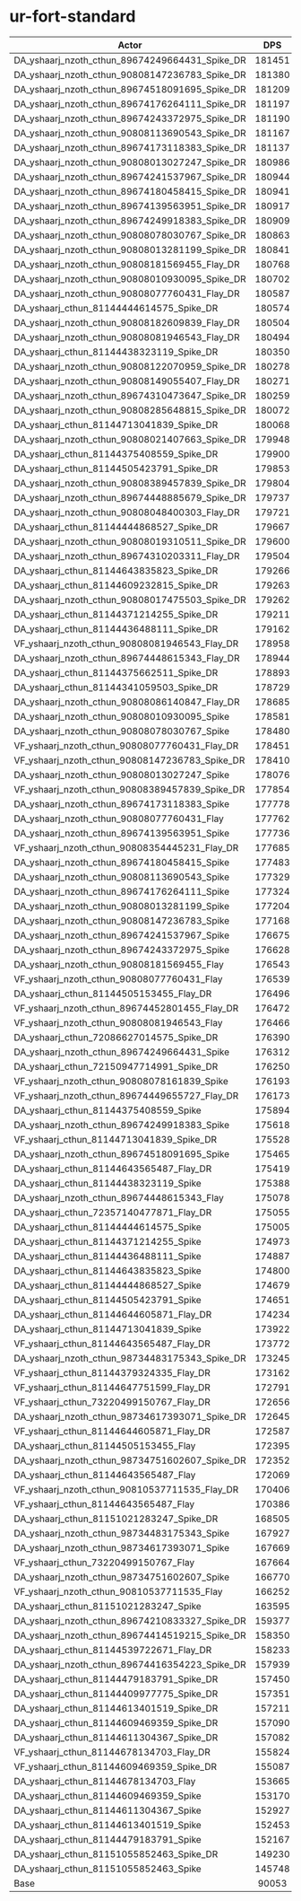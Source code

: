 # ur-fort-standard
| Actor | DPS | Increase |
|---|:---:|:---:|
|DA_yshaarj_nzoth_cthun_89674249664431_Spike_DR|181451|101.49%|
|DA_yshaarj_nzoth_cthun_90808147236783_Spike_DR|181380|101.41%|
|DA_yshaarj_nzoth_cthun_89674518091695_Spike_DR|181209|101.22%|
|DA_yshaarj_nzoth_cthun_89674176264111_Spike_DR|181197|101.21%|
|DA_yshaarj_nzoth_cthun_89674243372975_Spike_DR|181190|101.20%|
|DA_yshaarj_nzoth_cthun_90808113690543_Spike_DR|181167|101.18%|
|DA_yshaarj_nzoth_cthun_89674173118383_Spike_DR|181137|101.14%|
|DA_yshaarj_nzoth_cthun_90808013027247_Spike_DR|180986|100.98%|
|DA_yshaarj_nzoth_cthun_89674241537967_Spike_DR|180944|100.93%|
|DA_yshaarj_nzoth_cthun_89674180458415_Spike_DR|180941|100.93%|
|DA_yshaarj_nzoth_cthun_89674139563951_Spike_DR|180917|100.90%|
|DA_yshaarj_nzoth_cthun_89674249918383_Spike_DR|180909|100.89%|
|DA_yshaarj_nzoth_cthun_90808078030767_Spike_DR|180863|100.84%|
|DA_yshaarj_nzoth_cthun_90808013281199_Spike_DR|180841|100.82%|
|DA_yshaarj_nzoth_cthun_90808181569455_Flay_DR|180768|100.74%|
|DA_yshaarj_nzoth_cthun_90808010930095_Spike_DR|180702|100.66%|
|DA_yshaarj_nzoth_cthun_90808077760431_Flay_DR|180587|100.53%|
|DA_yshaarj_cthun_81144444614575_Spike_DR|180574|100.52%|
|DA_yshaarj_nzoth_cthun_90808182609839_Flay_DR|180504|100.44%|
|DA_yshaarj_nzoth_cthun_90808081946543_Flay_DR|180494|100.43%|
|DA_yshaarj_cthun_81144438323119_Spike_DR|180350|100.27%|
|DA_yshaarj_nzoth_cthun_90808122070959_Spike_DR|180278|100.19%|
|DA_yshaarj_nzoth_cthun_90808149055407_Flay_DR|180271|100.18%|
|DA_yshaarj_nzoth_cthun_89674310473647_Spike_DR|180259|100.17%|
|DA_yshaarj_nzoth_cthun_90808285648815_Spike_DR|180072|99.96%|
|DA_yshaarj_cthun_81144713041839_Spike_DR|180068|99.96%|
|DA_yshaarj_nzoth_cthun_90808021407663_Spike_DR|179948|99.82%|
|DA_yshaarj_cthun_81144375408559_Spike_DR|179900|99.77%|
|DA_yshaarj_cthun_81144505423791_Spike_DR|179853|99.72%|
|DA_yshaarj_nzoth_cthun_90808389457839_Spike_DR|179804|99.66%|
|DA_yshaarj_nzoth_cthun_89674448885679_Spike_DR|179737|99.59%|
|DA_yshaarj_nzoth_cthun_90808048400303_Flay_DR|179721|99.57%|
|DA_yshaarj_cthun_81144444868527_Spike_DR|179667|99.51%|
|DA_yshaarj_nzoth_cthun_90808019310511_Spike_DR|179600|99.44%|
|DA_yshaarj_nzoth_cthun_89674310203311_Flay_DR|179504|99.33%|
|DA_yshaarj_cthun_81144643835823_Spike_DR|179266|99.07%|
|DA_yshaarj_cthun_81144609232815_Spike_DR|179263|99.06%|
|DA_yshaarj_nzoth_cthun_90808017475503_Spike_DR|179262|99.06%|
|DA_yshaarj_cthun_81144371214255_Spike_DR|179211|99.01%|
|DA_yshaarj_cthun_81144436488111_Spike_DR|179162|98.95%|
|VF_yshaarj_nzoth_cthun_90808081946543_Flay_DR|178958|98.73%|
|DA_yshaarj_nzoth_cthun_89674448615343_Flay_DR|178944|98.71%|
|DA_yshaarj_cthun_81144375662511_Spike_DR|178893|98.65%|
|DA_yshaarj_cthun_81144341059503_Spike_DR|178729|98.47%|
|DA_yshaarj_nzoth_cthun_90808086140847_Flay_DR|178685|98.42%|
|DA_yshaarj_nzoth_cthun_90808010930095_Spike|178581|98.31%|
|DA_yshaarj_nzoth_cthun_90808078030767_Spike|178480|98.19%|
|VF_yshaarj_nzoth_cthun_90808077760431_Flay_DR|178451|98.16%|
|VF_yshaarj_nzoth_cthun_90808147236783_Spike_DR|178410|98.12%|
|DA_yshaarj_nzoth_cthun_90808013027247_Spike|178076|97.75%|
|VF_yshaarj_nzoth_cthun_90808389457839_Spike_DR|177854|97.50%|
|DA_yshaarj_nzoth_cthun_89674173118383_Spike|177778|97.41%|
|DA_yshaarj_nzoth_cthun_90808077760431_Flay|177762|97.40%|
|DA_yshaarj_nzoth_cthun_89674139563951_Spike|177736|97.37%|
|VF_yshaarj_nzoth_cthun_90808354445231_Flay_DR|177685|97.31%|
|DA_yshaarj_nzoth_cthun_89674180458415_Spike|177483|97.09%|
|DA_yshaarj_nzoth_cthun_90808113690543_Spike|177329|96.92%|
|DA_yshaarj_nzoth_cthun_89674176264111_Spike|177324|96.91%|
|DA_yshaarj_nzoth_cthun_90808013281199_Spike|177204|96.78%|
|DA_yshaarj_nzoth_cthun_90808147236783_Spike|177168|96.74%|
|DA_yshaarj_nzoth_cthun_89674241537967_Spike|176675|96.19%|
|DA_yshaarj_nzoth_cthun_89674243372975_Spike|176628|96.14%|
|DA_yshaarj_nzoth_cthun_90808181569455_Flay|176543|96.04%|
|VF_yshaarj_nzoth_cthun_90808077760431_Flay|176539|96.04%|
|DA_yshaarj_cthun_81144505153455_Flay_DR|176496|95.99%|
|VF_yshaarj_nzoth_cthun_89674452801455_Flay_DR|176472|95.96%|
|VF_yshaarj_nzoth_cthun_90808081946543_Flay|176466|95.96%|
|DA_yshaarj_cthun_72086627014575_Spike_DR|176390|95.87%|
|DA_yshaarj_nzoth_cthun_89674249664431_Spike|176312|95.79%|
|DA_yshaarj_cthun_72150947714991_Spike_DR|176250|95.72%|
|VF_yshaarj_nzoth_cthun_90808078161839_Spike|176193|95.65%|
|VF_yshaarj_nzoth_cthun_89674449655727_Flay_DR|176173|95.63%|
|DA_yshaarj_cthun_81144375408559_Spike|175894|95.32%|
|DA_yshaarj_nzoth_cthun_89674249918383_Spike|175618|95.02%|
|VF_yshaarj_cthun_81144713041839_Spike_DR|175528|94.92%|
|DA_yshaarj_nzoth_cthun_89674518091695_Spike|175465|94.85%|
|DA_yshaarj_cthun_81144643565487_Flay_DR|175419|94.80%|
|DA_yshaarj_cthun_81144438323119_Spike|175388|94.76%|
|DA_yshaarj_nzoth_cthun_89674448615343_Flay|175078|94.42%|
|DA_yshaarj_cthun_72357140477871_Flay_DR|175055|94.39%|
|DA_yshaarj_cthun_81144444614575_Spike|175005|94.34%|
|DA_yshaarj_cthun_81144371214255_Spike|174973|94.30%|
|DA_yshaarj_cthun_81144436488111_Spike|174887|94.20%|
|DA_yshaarj_cthun_81144643835823_Spike|174800|94.11%|
|DA_yshaarj_cthun_81144444868527_Spike|174679|93.97%|
|DA_yshaarj_cthun_81144505423791_Spike|174651|93.94%|
|DA_yshaarj_cthun_81144644605871_Flay_DR|174234|93.48%|
|DA_yshaarj_cthun_81144713041839_Spike|173922|93.13%|
|VF_yshaarj_cthun_81144643565487_Flay_DR|173772|92.97%|
|DA_yshaarj_nzoth_cthun_98734483175343_Spike_DR|173245|92.38%|
|VF_yshaarj_cthun_81144379324335_Flay_DR|173162|92.29%|
|VF_yshaarj_cthun_81144647751599_Flay_DR|172791|91.88%|
|VF_yshaarj_cthun_73220499150767_Flay_DR|172656|91.73%|
|DA_yshaarj_nzoth_cthun_98734617393071_Spike_DR|172645|91.71%|
|VF_yshaarj_cthun_81144644605871_Flay_DR|172587|91.65%|
|DA_yshaarj_cthun_81144505153455_Flay|172395|91.44%|
|DA_yshaarj_nzoth_cthun_98734751602607_Spike_DR|172352|91.39%|
|DA_yshaarj_cthun_81144643565487_Flay|172069|91.08%|
|VF_yshaarj_nzoth_cthun_90810537711535_Flay_DR|170406|89.23%|
|VF_yshaarj_cthun_81144643565487_Flay|170386|89.21%|
|DA_yshaarj_cthun_81151021283247_Spike_DR|168505|87.12%|
|DA_yshaarj_nzoth_cthun_98734483175343_Spike|167927|86.48%|
|DA_yshaarj_nzoth_cthun_98734617393071_Spike|167669|86.19%|
|VF_yshaarj_cthun_73220499150767_Flay|167664|86.18%|
|DA_yshaarj_nzoth_cthun_98734751602607_Spike|166770|85.19%|
|VF_yshaarj_nzoth_cthun_90810537711535_Flay|166252|84.62%|
|DA_yshaarj_cthun_81151021283247_Spike|163595|81.67%|
|DA_yshaarj_nzoth_cthun_89674210833327_Spike_DR|159377|76.98%|
|DA_yshaarj_nzoth_cthun_89674414519215_Spike_DR|158350|75.84%|
|DA_yshaarj_cthun_81144539722671_Flay_DR|158233|75.71%|
|DA_yshaarj_nzoth_cthun_89674416354223_Spike_DR|157939|75.38%|
|DA_yshaarj_cthun_81144479183791_Spike_DR|157450|74.84%|
|DA_yshaarj_cthun_81144409977775_Spike_DR|157351|74.73%|
|DA_yshaarj_cthun_81144613401519_Spike_DR|157211|74.58%|
|DA_yshaarj_cthun_81144609469359_Spike_DR|157090|74.44%|
|DA_yshaarj_cthun_81144611304367_Spike_DR|157082|74.43%|
|VF_yshaarj_cthun_81144678134703_Flay_DR|155824|73.04%|
|VF_yshaarj_cthun_81144609469359_Spike_DR|155087|72.22%|
|DA_yshaarj_cthun_81144678134703_Flay|153665|70.64%|
|DA_yshaarj_cthun_81144609469359_Spike|153170|70.09%|
|DA_yshaarj_cthun_81144611304367_Spike|152927|69.82%|
|DA_yshaarj_cthun_81144613401519_Spike|152453|69.29%|
|DA_yshaarj_cthun_81144479183791_Spike|152167|68.97%|
|DA_yshaarj_cthun_81151055852463_Spike_DR|149230|65.71%|
|DA_yshaarj_cthun_81151055852463_Spike|145748|61.85%|
|Base|90053|0.00%|
